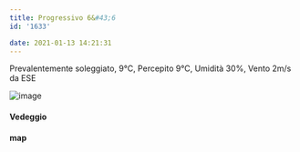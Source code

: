 ```yaml
---
title: Progressivo 6&#43;6
id: '1633'

date: 2021-01-13 14:21:31
---
```


Prevalentemente soleggiato, 9°C, Percepito 9°C, Umidità 30%, Vento 2m/s da ESE

![image](/images/2021/08/IMG_3347_hudeba8af5b11a1868a07babd93ed602b5_514080_700x0_resize_q75_box.jpg)

#### Vedeggio

<!-- ![image](/images/2021/08/20210113-activity-map_hub85e8867074f0f3dc0e57b27a288e376_84536_700x0_resize_box_3.png) -->

#### map
